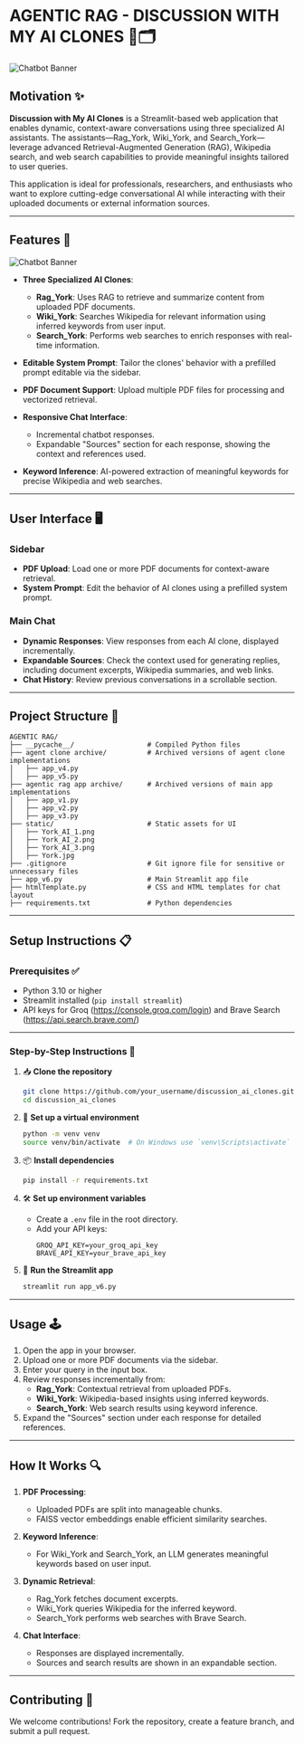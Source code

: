 # AGENTIC RAG - DISCUSSION WITH MY AI CLONES 🤖🗂️

![Chatbot Banner](https://static.wikia.nocookie.net/naruto/images/5/5f/Shadow_clones.jpg)

## Motivation ✨

**Discussion with My AI Clones** is a Streamlit-based web application that enables dynamic, context-aware conversations using three specialized AI assistants. The assistants—Rag_York, Wiki_York, and Search_York—leverage advanced Retrieval-Augmented Generation (RAG), Wikipedia search, and web search capabilities to provide meaningful insights tailored to user queries.

This application is ideal for professionals, researchers, and enthusiasts who want to explore cutting-edge conversational AI while interacting with their uploaded documents or external information sources.

---

## Features 🧰

![Chatbot Banner](https://static.wikia.nocookie.net/naruto/images/5/5f/Shadow_clones.jpg)

- **Three Specialized AI Clones**:
  - **Rag_York**: Uses RAG to retrieve and summarize content from uploaded PDF documents.
  - **Wiki_York**: Searches Wikipedia for relevant information using inferred keywords from user input.
  - **Search_York**: Performs web searches to enrich responses with real-time information.

- **Editable System Prompt**: Tailor the clones' behavior with a prefilled prompt editable via the sidebar.

- **PDF Document Support**: Upload multiple PDF files for processing and vectorized retrieval.

- **Responsive Chat Interface**:
  - Incremental chatbot responses.
  - Expandable "Sources" section for each response, showing the context and references used.

- **Keyword Inference**: AI-powered extraction of meaningful keywords for precise Wikipedia and web searches.

---

## User Interface 🖥️

### Sidebar
- **PDF Upload**: Load one or more PDF documents for context-aware retrieval.
- **System Prompt**: Edit the behavior of AI clones using a prefilled system prompt.

### Main Chat
- **Dynamic Responses**: View responses from each AI clone, displayed incrementally.
- **Expandable Sources**: Check the context used for generating replies, including document excerpts, Wikipedia summaries, and web links.
- **Chat History**: Review previous conversations in a scrollable section.

---

## Project Structure 📂

```plaintext
AGENTIC RAG/
├── __pycache__/                  # Compiled Python files
├── agent clone archive/          # Archived versions of agent clone implementations
│   ├── app_v4.py
│   ├── app_v5.py
├── agentic rag app archive/      # Archived versions of main app implementations
│   ├── app_v1.py
│   ├── app_v2.py
│   ├── app_v3.py
├── static/                       # Static assets for UI
│   ├── York_AI_1.png
│   ├── York_AI_2.png
│   ├── York_AI_3.png
│   ├── York.jpg
├── .gitignore                    # Git ignore file for sensitive or unnecessary files
├── app_v6.py                     # Main Streamlit app file
├── htmlTemplate.py               # CSS and HTML templates for chat layout
├── requirements.txt              # Python dependencies

```

---

## Setup Instructions 📋

### Prerequisites ✅

- Python 3.10 or higher
- Streamlit installed (`pip install streamlit`)
- API keys for Groq (https://console.groq.com/login) and Brave Search (https://api.search.brave.com/)

---

### Step-by-Step Instructions 🔢

1. 📥 **Clone the repository**
   ```bash
   git clone https://github.com/your_username/discussion_ai_clones.git
   cd discussion_ai_clones
   ```

2. 🐍 **Set up a virtual environment**
   ```bash
   python -m venv venv
   source venv/bin/activate  # On Windows use `venv\Scripts\activate`
   ```

3. 📦 **Install dependencies**
   ```bash
   pip install -r requirements.txt
   ```

4. 🛠️ **Set up environment variables**
   - Create a `.env` file in the root directory.
   - Add your API keys:
     ```env
     GROQ_API_KEY=your_groq_api_key
     BRAVE_API_KEY=your_brave_api_key
     ```

5. 🏃 **Run the Streamlit app**
   ```bash
   streamlit run app_v6.py
   ```

---

## Usage 🕹️

1. Open the app in your browser.
2. Upload one or more PDF documents via the sidebar.
3. Enter your query in the input box.
4. Review responses incrementally from:
   - **Rag_York**: Contextual retrieval from uploaded PDFs.
   - **Wiki_York**: Wikipedia-based insights using inferred keywords.
   - **Search_York**: Web search results using keyword inference.
5. Expand the "Sources" section under each response for detailed references.

---

## How It Works 🔍

1. **PDF Processing**:
   - Uploaded PDFs are split into manageable chunks.
   - FAISS vector embeddings enable efficient similarity searches.

2. **Keyword Inference**:
   - For Wiki_York and Search_York, an LLM generates meaningful keywords based on user input.

3. **Dynamic Retrieval**:
   - Rag_York fetches document excerpts.
   - Wiki_York queries Wikipedia for the inferred keyword.
   - Search_York performs web searches with Brave Search.

4. **Chat Interface**:
   - Responses are displayed incrementally.
   - Sources and search results are shown in an expandable section.

---

## Contributing 🤝

We welcome contributions! Fork the repository, create a feature branch, and submit a pull request.
